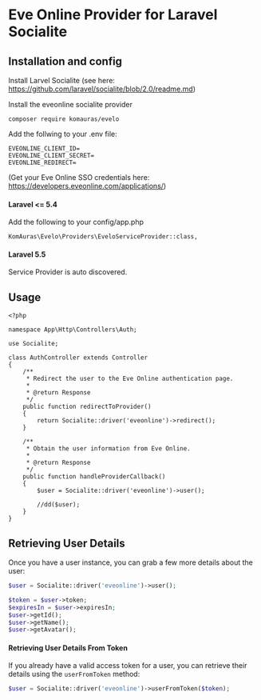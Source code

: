 # Eve Online Provider for Laravel Socialite

## Installation and config
Install Larvel Socialite (see here: https://github.com/laravel/socialite/blob/2.0/readme.md)

Install the eveonline socialite provider

```
composer require komauras/evelo
```

Add the follwing to your .env file:

```
EVEONLINE_CLIENT_ID=
EVEONLINE_CLIENT_SECRET=
EVEONLINE_REDIRECT=
```

(Get your Eve Online SSO credentials here: https://developers.eveonline.com/applications/)

#### Laravel <= 5.4
Add the following to your config/app.php
```
KomAuras\Evelo\Providers\EveloServiceProvider::class,
```

#### Laravel 5.5
Service Provider is auto discovered.

## Usage

```
<?php

namespace App\Http\Controllers\Auth;

use Socialite;

class AuthController extends Controller
{
    /**
     * Redirect the user to the Eve Online authentication page.
     *
     * @return Response
     */
    public function redirectToProvider()
    {
        return Socialite::driver('eveonline')->redirect();
    }

    /**
     * Obtain the user information from Eve Online.
     *
     * @return Response
     */
    public function handleProviderCallback()
    {
        $user = Socialite::driver('eveonline')->user();

        //dd($user);
    }
}
```

## Retrieving User Details

Once you have a user instance, you can grab a few more details about the user:

```php
$user = Socialite::driver('eveonline')->user();

$token = $user->token;
$expiresIn = $user->expiresIn;
$user->getId();
$user->getName();
$user->getAvatar();
```

#### Retrieving User Details From Token

If you already have a valid access token for a user, you can retrieve their details using the `userFromToken` method:

```php
$user = Socialite::driver('eveonline')->userFromToken($token);
```